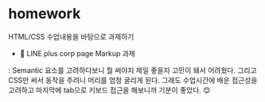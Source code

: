 # homework
HTML/CSS 수업내용을 바탕으로 과제하기

* 💚 LINE plus corp page Markup 과제

: Semantic 요소를 고려하다보니 뭘 써야지 제일 좋을지 고민이 돼서 어려웠다. 그리고 CSS만 써서 동작을 주려니 머리를 엄청 굴리게 된다. 그래도 수업시간에 배운 접근성을 고려하고 마지막에 tab으로 키보드 접근을 해보니까 기분이 좋았다. 😊
